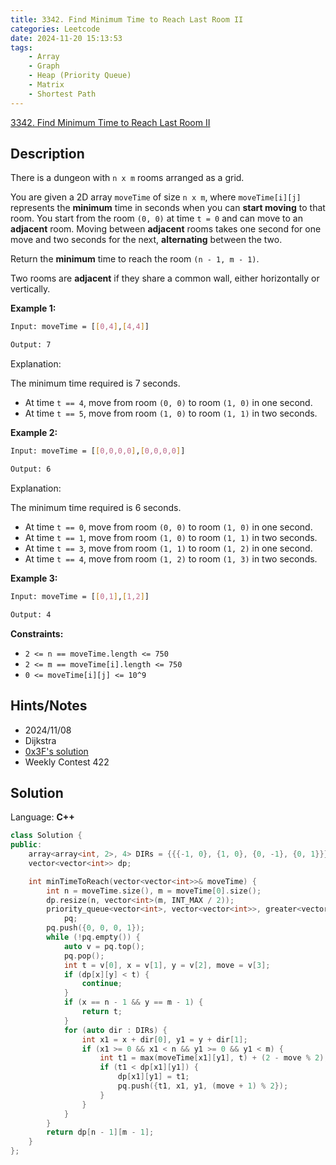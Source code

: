 ```yaml
---
title: 3342. Find Minimum Time to Reach Last Room II
categories: Leetcode
date: 2024-11-20 15:13:53
tags:
    - Array
    - Graph
    - Heap (Priority Queue)
    - Matrix
    - Shortest Path
---
```


[3342. Find Minimum Time to Reach Last Room II](https://leetcode.com/problems/find-minimum-time-to-reach-last-room-ii/description/)

## Description

There is a dungeon with `n x m` rooms arranged as a grid.

You are given a 2D array `moveTime` of size `n x m`, where `moveTime[i][j]` represents the **minimum**  time in seconds when you can **start moving**  to that room. You start from the room `(0, 0)` at time `t = 0` and can move to an **adjacent**  room. Moving between **adjacent**  rooms takes one second for one move and two seconds for the next, **alternating**  between the two.

Return the **minimum**  time to reach the room `(n - 1, m - 1)`.

Two rooms are **adjacent**  if they share a common wall, either horizontally or vertically.

**Example 1:**

```bash
Input: moveTime = [[0,4],[4,4]]

Output: 7
```

Explanation:

The minimum time required is 7 seconds.

- At time `t == 4`, move from room `(0, 0)` to room `(1, 0)` in one second.
- At time `t == 5`, move from room `(1, 0)` to room `(1, 1)` in two seconds.

**Example 2:**

```bash
Input: moveTime = [[0,0,0,0],[0,0,0,0]]

Output: 6
```

Explanation:

The minimum time required is 6 seconds.

- At time `t == 0`, move from room `(0, 0)` to room `(1, 0)` in one second.
- At time `t == 1`, move from room `(1, 0)` to room `(1, 1)` in two seconds.
- At time `t == 3`, move from room `(1, 1)` to room `(1, 2)` in one second.
- At time `t == 4`, move from room `(1, 2)` to room `(1, 3)` in two seconds.

**Example 3:**

```bash
Input: moveTime = [[0,1],[1,2]]

Output: 4
```

**Constraints:**

- `2 <= n == moveTime.length <= 750`
- `2 <= m == moveTime[i].length <= 750`
- `0 <= moveTime[i][j] <= 10^9`

## Hints/Notes

- 2024/11/08
- Dijkstra
- [0x3F's solution](https://leetcode.cn/problems/find-minimum-time-to-reach-last-room-ii/solution/dijkstra-zui-duan-lu-pythonjavacgo-by-en-alms/)
- Weekly Contest 422

## Solution

Language: **C++**

```C++
class Solution {
public:
    array<array<int, 2>, 4> DIRs = {{{-1, 0}, {1, 0}, {0, -1}, {0, 1}}};
    vector<vector<int>> dp;

    int minTimeToReach(vector<vector<int>>& moveTime) {
        int n = moveTime.size(), m = moveTime[0].size();
        dp.resize(n, vector<int>(m, INT_MAX / 2));
        priority_queue<vector<int>, vector<vector<int>>, greater<vector<int>>>
            pq;
        pq.push({0, 0, 0, 1});
        while (!pq.empty()) {
            auto v = pq.top();
            pq.pop();
            int t = v[0], x = v[1], y = v[2], move = v[3];
            if (dp[x][y] < t) {
                continue;
            }
            if (x == n - 1 && y == m - 1) {
                return t;
            }
            for (auto dir : DIRs) {
                int x1 = x + dir[0], y1 = y + dir[1];
                if (x1 >= 0 && x1 < n && y1 >= 0 && y1 < m) {
                    int t1 = max(moveTime[x1][y1], t) + (2 - move % 2);
                    if (t1 < dp[x1][y1]) {
                        dp[x1][y1] = t1;
                        pq.push({t1, x1, y1, (move + 1) % 2});
                    }
                }
            }
        }
        return dp[n - 1][m - 1];
    }
};
```
